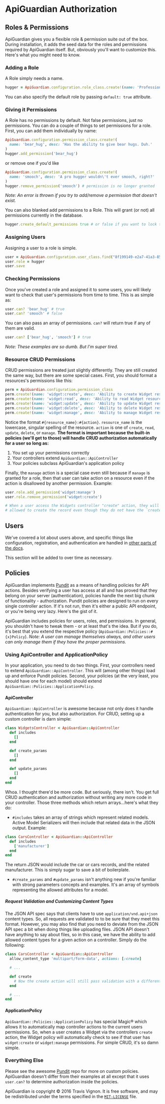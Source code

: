 # ApiGuardian Authorization

## Roles & Permissions

ApiGuardian gives you a flexible role & permission suite out of the box. During
installation, it adds the seed data for the roles and permissions required by ApiGuardian
itself. But, obviously you'll want to customize this. Here's what you might need
to know.

### Adding a Role
A Role simply needs a name.

```rb
hugger = ApiGuardian.configuration.role_class.create!(name: 'Professional Hugger')
```

You can also specify the default role by passing `default: true` attribute.

### Giving it Permissions

A Role has no permissions by default. Not false permissions, just no permissions.
You can do a couple of things to set permissions for a role. First, you can add
them individually by name:

```rb
ApiGuardian.configuration.permission_class.create!(
  name: 'bear_hug', desc: 'Has the ability to give bear hugs. Duh.'
)
hugger.add_permission('bear_hug')
```

or remove one if you'd like

```rb
ApiGuardian.configuration.permission_class.create!(
  name: 'smooch', desc: 'A pro hugger wouldn\'t ever smooch, right?'
)
hugger.remove_permission('smooch') # permission is no longer granted
```

*Note: An error is thrown if you try to add/remove a permission that doesn't exist.*

You can also blanked add permissions to a Role. This will grant (or not) all permissions
currently in the database.

```rb
hugger.create_default_permissions true # or false if you want to lock this role down
```

### Assigning Users

Assigning a user to a role is simple.

```rb
user = ApiGuardian.configuration.user_class.find("8f199149-e2a7-41a3-8540-b69c2125aa74")
user.role = hugger
user.save
```

### Checking Permissions

Once you've created a role and assigned it to some users, you will likely want
to check that user's permissions from time to time. This is as simple as:

```rb
user.can? 'bear_hug' # true
user.can? 'smooch' # false
```

You can also pass an array of permissions. `can?` will return true if any of them
are valid.

```rb
user.can? ['bear_hug', 'smooch'] # true
```

*Note: These examples are so dumb. But I'm super tired.*

### Resource CRUD Permissions

CRUD permissions are treated just slightly differently. They are still created the
same way, but there are some special cases. First, you should format a resources's
permissions like this:

```rb
perm = ApiGuardian.configuration.permission_class
perm.create!(name: 'widget:create', desc: 'Ability to create Widget resource.')
perm.create!(name: 'widget:read', desc: 'Ability to read Widget resource.')
perm.create!(name: 'widget:update', desc: 'Ability to update Widget resource.')
perm.create!(name: 'widget:delete', desc: 'Ability to delete Widget resource.')
perm.create!(name: 'widget:manage', desc: 'Ability to manage Widget resource.')
```

Notice the format `#{resource_name}:#{action}`. `resource_name` is the lowercase,
singular spelling of the resource. `action` is one of `create`, `read`, `update`, `delete`,
or `manage`. **The format is important because the built-in policies (we'll get to those)
will handle CRUD authorization automatically for a user so long as:**

1. You set up your permissions correctly
1. Your controllers extend `ApiGuardian::ApiController`
1. Your policies subclass ApiGuardian's application policy

Finally, the `manage` action is a special case even still because if `manage` is
granted for a role, then that user can take action on a resource even if the
action is disallowed by another permission. Example:

```rb
user.role.add_permission('widget:manage')
user.role.remove_permission('widget:create')

# When a user access the Widgets controller "create" action, they will still be
# allowed to create the record even though they do not have the `create` action.
```

## Users

We've covered a lot about users above, and specific things like configuration,
registration, and authentication are handled in [other parts of the docs](../readme.md).

This section will be added to over time as necessary.

## Policies

ApiGuardian implements [Pundit](https://github.com/elabs/pundit) as a means of
handling policies for API actions. Besides verifying a user has access at all and
has proved that they belong on your server (authentication), policies handle the
next big chunk of functionality - authorization. Pundit policies are designed to
run on every single controller action. If it's not run, then it's either a public
API endpoint, or you're being very lazy. Here's the gist of it.

ApiGuardian includes policies for users, roles, and permissions. In general, you
shouldn't have to tweak them - or at least that's the idea. But if you do, it's best
that you extend the respective policy (`ApiGuardian::Policies::#{x}Policy`).
*Note: A user can manage themselves always, and other users can only manage them if they
have the proper permissions.*

### Using ApiController and ApplicationPolicy

In your application, you need to do two things. First, your controllers need to
extend `ApiGuardian::ApiController`. This will (among other things) load up and
enforce Pundit policies. Second, your policies (at the very least, you should
have one for each model) should extend `ApiGuardian::Policies::ApplicationPolicy`.

#### ApiController

`ApiGuardian::ApiController` is awesome because not only does it handle authentication
for you, but also authorization. For CRUD, setting up a custom controller is darn
simple:

```rb
class WidgetsController < ApiGuardian::ApiController
  def includes
    []
  end

  def create_params
    []
  end

  def update_params
    []
  end
end
```

Whoa. I thought there'd be more code. But seriously, there isn't. You get full CRUD
authentication and authorization without writing any more code in your controller.
Those three methods which return arrays...here's what they do:

* `#includes` takes an array of strings which represent related models. Active Model
Serializers will then include that related data in the JSON output. Example:

```rb
class CarsController < ApiGuardian::ApiController
  def includes
    ['manufacturer']
  end
end
```

The return JSON would include the car or cars records, and the related manufacturer.
This is simply sugar to save a bit of boilerplate.

* `#create_params` and `#update_params` isn't anything new if you're familiar with
strong parameters concepts and examples. It's an array of symbols representing the
allowed attributes for a model.

##### Request Validation and Customizing Content Types

The JSON API spec says that clients have to use `application/vnd.api+json` content types. So, all requests are validated to to be sure that they meet this format. However, you may also find that you need to deviate from the JSON API spec a bit when doing things like uploading files. JSON API doesn't have anything to say about files, so in this case, we have the ability to add allowed content types for a given action on a controller. Simply do the following:

```rb
class CarsController < ApiGuardian::ApiController
  allow_content_type 'multipart/form-data', actions: [:create]

  # ...

  def create
    # Now the create action will still pass validation with a different content type.
  end

  # ...
end
```

#### ApplicationPolicy

`ApiGuardian::Policies::ApplicationPolicy` has special Magic® which allows it to automatically map controller
actions to the current users permissions. So, when a user creates a Widget via
the controllers `create` action, the Widget policy will automatically check to
see if that user has `widget:create` or `widget:manage` permissions. For simple CRUD,
it's so damn simple.

### Everything Else

Please see the awesome [Pundit](https://github.com/elabs/pundit) repo for more
on custom policies. ApiGuardian doesn't differ from their examples at all except
that it uses `user.can?` to determine authorization inside the policies.

ApiGuardian is copyright © 2016 Travis Vignon. It is free software, and may be
redistributed under the terms specified in the [`MIT-LICENSE`](https://github.com/lookitsatravis/api_guardian/blob/master/MIT-LICENSE) file.
